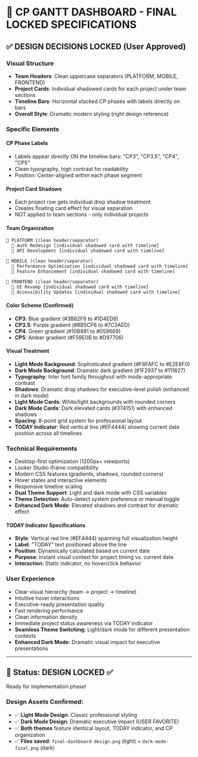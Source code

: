 # 🎯 CP GANTT DASHBOARD - FINAL LOCKED SPECIFICATIONS

## ✅ DESIGN DECISIONS LOCKED (User Approved)

### **Visual Structure**
- **Team Headers**: Clean uppercase separators (PLATFORM, MOBILE, FRONTEND)
- **Project Cards**: Individual shadowed cards for each project under team sections
- **Timeline Bars**: Horizontal stacked CP phases with labels directly on bars
- **Overall Style**: Dramatic modern styling (right design reference)

### **Specific Elements**

#### **CP Phase Labels** 
- Labels appear directly ON the timeline bars: "CP3", "CP3.5", "CP4", "CP5"
- Clean typography, high contrast for readability
- Position: Center-aligned within each phase segment

#### **Project Card Shadows**
- Each project row gets individual drop shadow treatment
- Creates floating card effect for visual separation
- NOT applied to team sections - only individual projects

#### **Team Organization**
```
📁 PLATFORM (clean header/separator)
  🎴 Auth Redesign [individual shadowed card with timeline]
  🎴 API Development [individual shadowed card with timeline]

📁 MOBILE (clean header/separator)  
  🎴 Performance Optimization [individual shadowed card with timeline]
  🎴 Feature Enhancement [individual shadowed card with timeline]

📁 FRONTEND (clean header/separator)
  🎴 UI Revamp [individual shadowed card with timeline]
  🎴 Accessibility Updates [individual shadowed card with timeline]
```

#### **Color Scheme (Confirmed)**
- **CP3**: Blue gradient (#3B82F6 to #1D4ED8)
- **CP3.5**: Purple gradient (#8B5CF6 to #7C3AED)  
- **CP4**: Green gradient (#10B981 to #059669)
- **CP5**: Amber gradient (#F59E0B to #D97706)

#### **Visual Treatment**
- **Light Mode Background**: Sophisticated gradient (#F8FAFC to #E2E8F0)
- **Dark Mode Background**: Dramatic dark gradient (#1F2937 to #111827)
- **Typography**: Inter font family throughout with mode-appropriate contrast
- **Shadows**: Dramatic drop shadows for executive-level polish (enhanced in dark mode)
- **Light Mode Cards**: White/light backgrounds with rounded corners
- **Dark Mode Cards**: Dark elevated cards (#374151) with enhanced shadows
- **Spacing**: 8-point grid system for professional layout
- **TODAY Indicator**: Red vertical line (#EF4444) showing current date position across all timelines

### **Technical Requirements**
- Desktop-first optimization (1200px+ viewports)
- Looker Studio iframe compatibility
- Modern CSS features (gradients, shadows, rounded corners)
- Hover states and interactive elements
- Responsive timeline scaling
- **Dual Theme Support**: Light and dark mode with CSS variables
- **Theme Detection**: Auto-detect system preference or manual toggle
- **Enhanced Dark Mode**: Elevated shadows and contrast for dramatic effect

#### **TODAY Indicator Specifications**
- **Style**: Vertical red line (#EF4444) spanning full visualization height
- **Label**: "TODAY" text positioned above the line
- **Position**: Dynamically calculated based on current date
- **Purpose**: Instant visual context for project timing vs. current date
- **Interaction**: Static indicator, no hover/click behavior

### **User Experience**
- Clear visual hierarchy (team → project → timeline)
- Intuitive hover interactions
- Executive-ready presentation quality
- Fast rendering performance
- Clean information density
- Immediate project status awareness via TODAY indicator
- **Seamless Theme Switching**: Light/dark mode for different presentation contexts
- **Enhanced Dark Mode**: Dramatic visual impact for executive presentations

---

## 🎨 Status: **DESIGN LOCKED** ✅ 
Ready for implementation phase!

### **Design Assets Confirmed:**
- ✅ **Light Mode Design**: Classic professional styling
- ✅ **Dark Mode Design**: Dramatic executive impact (USER FAVORITE)
- ✅ **Both themes** feature identical layout, TODAY indicator, and CP organization
- ✅ **Files saved**: `final-dashboard-design.png` (light) + `dark-mode-final.png` (dark)
